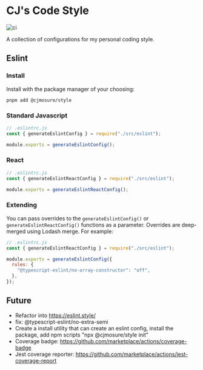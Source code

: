 # CJ's Code Style

![ci](https://github.com/cjmosure/cj-code-style/actions/workflows/ci.yml/badge.svg)

A collection of configurations for my personal coding style.

## Eslint

### Install

Install with the package manager of your choosing:

```shell
pnpm add @cjmosure/style
```

### Standard Javascript

```javascript
// .eslintrc.js
const { generateEslintConfig } = require("./src/eslint");

module.exports = generateEslintConfig();
```

### React

```javascript
// .eslintrc.js
const { generateEslintReactConfig } = require("./src/eslint");

module.exports = generateEslintReactConfig();
```

### Extending

You can pass overrides to the `generateEslintConfig()` or `generateEslintReactConfig()` functions as a parameter. Overrides are deep-merged using Lodash merge. For example:

```javascript
// .eslintrc.js
const { generateEslintReactConfig } = require("./src/eslint");

module.exports = generateEslintConfig({
  rules: {
    "@typescript-eslint/no-array-constructor": "off",
  },
});
```

## Future

- Refactor into https://eslint.style/
- fix: @typescript-eslint/no-extra-semi
- Create a install utility that can create an eslint config, install the package, add npm scripts "npx @cjmosure/style init"
- Coverage badge: https://github.com/marketplace/actions/coverage-badge
- Jest coverage reporter: https://github.com/marketplace/actions/jest-coverage-report

